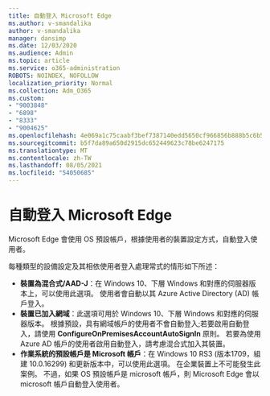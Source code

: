 ```yaml
---
title: 自動登入 Microsoft Edge
ms.author: v-smandalika
author: v-smandalika
manager: dansimp
ms.date: 12/03/2020
ms.audience: Admin
ms.topic: article
ms.service: o365-administration
ROBOTS: NOINDEX, NOFOLLOW
localization_priority: Normal
ms.collection: Adm_O365
ms.custom:
- "9003848"
- "6898"
- "8333"
- "9004625"
ms.openlocfilehash: 4e069a1c75caabf3bef7387140edd5650cf966856b888b5c6b5618a603986d6d
ms.sourcegitcommit: b5f7da89a650d2915dc652449623c78be6247175
ms.translationtype: MT
ms.contentlocale: zh-TW
ms.lasthandoff: 08/05/2021
ms.locfileid: "54050685"
---
```

# <a name="sign-in-to-microsoft-edge-automatically"></a>自動登入 Microsoft Edge

Microsoft Edge 會使用 OS 預設帳戶，根據使用者的裝置設定方式，自動登入使用者。 

每種類型的設備設定及其相依使用者登入處理常式的情形如下所述：

- **裝置為混合式/AAD-J**：在 Windows 10、下層 Windows 和對應的伺服器版本上，可以使用此選項。 使用者會自動以其 Azure Active Directory (AD) 帳戶登入。
- **裝置已加入網域**：此選項可用於 Windows 10、下層 Windows 和對應的伺服器版本。 根據預設，具有網域帳戶的使用者不會自動登入;若要啟用自動登入，請使用 **ConfigureOnPremisesAccountAutoSignIn** 原則。 若要為使用 Azure AD 帳戶的使用者啟用自動登入，請考慮混合式加入其裝置。
- **作業系統的預設帳戶是 Microsoft 帳戶**：在 Windows 10 RS3 (版本1709，組建 10.0.16299) 和更新版本中，可以使用此選項。 在企業裝置上不可能發生此案例。 不過，如果 OS 預設帳戶是 microsoft 帳戶，則 Microsoft Edge 會以 microsoft 帳戶自動登入使用者。
 
 
